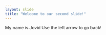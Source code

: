 ```yaml
---
layout: slide
title: "Welcome to our second slide!"
---
```

My name is Jovid
Use the left arrow to go back!

